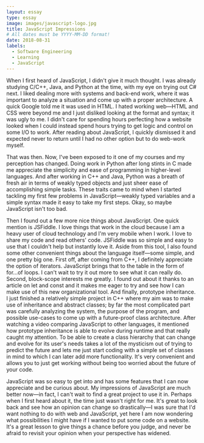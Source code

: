 ```yaml
---
layout: essay
type: essay
image: images/javascript-logo.jpg
title: JavaScript Impressions
# All dates must be YYYY-MM-DD format!
date: 2018-08-31
labels:
  - Software Engineering
  - Learning
  - JavaScript
---
```


When I first heard of JavaScript, I didn't give it much thought. I was already studying C/C++, Java, and Python at the time, with my eye on trying out C# next. I liked dealing more with systems and back-end work, where it was important to analyze a situation and come up with a proper architecture. A quick Google told me it was used in HTML. I hated working web—HTML and CSS were beyond me and I just disliked looking at the format and syntax; it was ugly to me. I didn't care for spending hours perfecting how a website looked when I could instead spend hours trying to get logic and control on some I/O to work. After reading about JavaScript, I quickly dismissed it and expected never to return until I had no other option but to do web-work myself.

That was then. Now, I've been exposed to it one of my courses and my perception has changed. Doing work in Python after long stints in C made me appreciate the simplicity and ease of programming in higher-level languages. And after working in C++ and Java, Python was a breath of fresh air in terms of weakly typed objects and just sheer ease of accomplishing simple tasks. These traits came to mind when I started tackling my first few problems in JavaScript—weakly typed variables and a simple syntax made it easy to take my first steps. Okay, so maybe JavaScript isn't too bad.

Then I found out a few more nice things about JavaScript. One quick mention is JSFiddle. I love things that work in the cloud because I am a heavy user of cloud technology and I'm very mobile when I work. I love to share my code and read others' code. JSFiddle was so simple and easy to use that I couldn't help but instantly love it. Aside from this tool, I also found some other convenient things about the language itself—some simple, and one pretty big one. First off, after coming from C++, I definitely appreciate the option of iterators. JavaScript brings that to the table in the form of for...of loops. I can't wait to try it out more to see what it can really do. Second, block-scope interests me greatly. I found out about it thanks to an article on let and const and it makes me eager to try and see how I can make use of this new organizational tool. And finally, prototype inheritance. I just finished a relatively simple project in C++ where my aim was to make use of inheritance and abstract classes; by far the most complicated part was carefully analyzing the system, the purpose of the program, and possible use-cases to come up with a future-proof class architecture. After watching a video comparing JavaScript to other languages, it mentioned how prototype inheritance is able to evolve during runtime and that really caught my attention. To be able to create a class hierarchy that can change and evolve for its user's needs takes a lot of the mysticism out of trying to predict the future and lets me just start coding with a simple set of classes in mind to which I can later add more functionality. It's very convenient and allows you to just get working without being too worried about the future of your code.

JavaScript was so easy to get into and has some features that I can now appreciate and be curious about. My impressions of JavaScript are much better now—in fact, I can't wait to find a great project to use it in. Perhaps when I first heard about it, the time just wasn't right for me. It's great to look back and see how an opinion can change so drastically—I was sure that I'd want nothing to do with web and JavaScript, yet here I am now wondering what possibilities I might have if I wanted to put some code on a website. It's a great lesson to give things a chance before you judge, and never be afraid to revisit your opinion when your perspective has widened.
